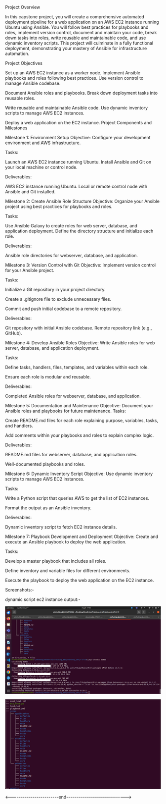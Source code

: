 Project Overview

In this capstone project, you will create a comprehensive automated deployment pipeline for a web application on an AWS EC2 instance running Ubuntu using Ansible. You will follow best practices for playbooks and roles, implement version control, document and maintain your code, break down tasks into roles, write reusable and maintainable code, and use dynamic inventory scripts. This project will culminate in a fully functional deployment, demonstrating your mastery of Ansible for infrastructure automation.

Project Objectives

Set up an AWS EC2 instance as a worker node.
Implement Ansible playbooks and roles following best practices.
Use version control to manage Ansible codebase.

Document Ansible roles and playbooks.
Break down deployment tasks into reusable roles.

Write reusable and maintainable Ansible code.
Use dynamic inventory scripts to manage AWS EC2 instances.

Deploy a web application on the EC2 instance.
Project Components and Milestones

Milestone 1: Environment Setup
Objective: Configure your development environment and AWS infrastructure.

Tasks:

Launch an AWS EC2 instance running Ubuntu.
Install Ansible and Git on your local machine or control node.

Deliverables:

AWS EC2 instance running Ubuntu.
Local or remote control node with Ansible and Git installed.

Milestone 2: Create Ansible Role Structure
Objective: Organize your Ansible project using best practices for playbooks and roles.

Tasks:

Use Ansible Galaxy to create roles for web server, database, and application deployment.
Define the directory structure and initialize each role.

Deliverables:

Ansible role directories for webserver, database, and application.

Milestone 3: Version Control with Git
Objective: Implement version control for your Ansible project.

Tasks:

Initialize a Git repository in your project directory.

Create a .gitignore file to exclude unnecessary files.

Commit and push initial codebase to a remote repository.

Deliverables:

Git repository with initial Ansible codebase.
Remote repository link (e.g., GitHub).


Milestone 4: Develop Ansible Roles
Objective: Write Ansible roles for web server, database, and application deployment.

Tasks:

Define tasks, handlers, files, templates, and variables within each role.

Ensure each role is modular and reusable.

Deliverables:

Completed Ansible roles for webserver, database, and application.

Milestone 5: Documentation and Maintenance
Objective: Document your Ansible roles and playbooks for future maintenance.
Tasks:

Create README.md files for each role explaining purpose, variables, tasks, and handlers.

Add comments within your playbooks and roles to explain complex logic.

Deliverables:


README.md files for webserver, database, and application roles.

Well-documented playbooks and roles.

Milestone 6: Dynamic Inventory Script
Objective: Use dynamic inventory scripts to manage AWS EC2 instances.

Tasks:

Write a Python script that queries AWS to get the list of EC2 instances.

Format the output as an Ansible inventory.

Deliverables:

Dynamic inventory script to fetch EC2 instance details.

Milestone 7: Playbook Development and Deployment
Objective: Create and execute an Ansible playbook to deploy the web application.

Tasks:

Develop a master playbook that includes all roles.

Define inventory and variable files for different environments.

Execute the playbook to deploy the web application on the EC2 instance.


Screenshots:-

dynamic script ec2 instance output:-

![alt text](<images/Screenshot from 2024-08-06 17-05-38.png>)

![alt text](<images/Screenshot from 2024-08-07 10-30-58.png>)



<------------------------end------------------------------>
